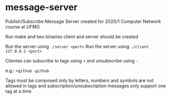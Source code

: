 # message-server

Publish/Subscribe Message Server created for 2020/1 Computer Network course at UFMG

Run make and two binaries client and server should be created

Run the server using `./server <port>` Run the server using `./client 127.0.0.1 <port>`

Clientes can subscribe to tags using `+` and unsubscribe using `-`

e.g.: `+github` `-github`

Tags must be composed only by letters, numbers and symbols are not allowed in tags and subscription/unsubscription messages only support one tag at a time
